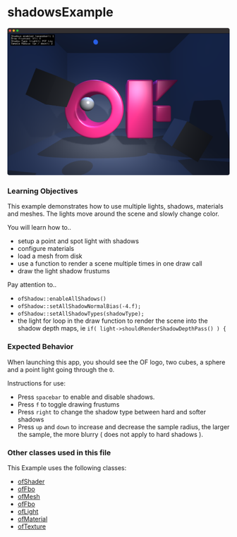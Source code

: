 # shadowsExample

![Screenshot of shadowsExample](shadowsExample.png)

### Learning Objectives

This example demonstrates how to use multiple lights, shadows, materials and meshes. The lights move around the scene and slowly change color. 

You will learn how to..
* setup a point and spot light with shadows
* configure materials
* load a mesh from disk
* use a function to render a scene multiple times in one draw call
* draw the light shadow frustums

Pay attention to..
* `ofShadow::enableAllShadows()` 
* `ofShadow::setAllShadowNormalBias(-4.f);`
* `ofShadow::setAllShadowTypes(shadowType);`
* the light for loop in the draw function to render the scene into the shadow depth maps, ie `if( light->shouldRenderShadowDepthPass() ) {`

### Expected Behavior

When launching this app, you should see the OF logo, two cubes, a sphere and a point light going through the `O`.

Instructions for use:

* Press `spacebar` to enable and disable shadows.
* Press `f` to toggle drawing frustums
* Press `right` to change the shadow type between hard and softer shadows
* Press `up` and `down` to increase and decrease the sample radius, the larger the sample, the more blurry ( does not apply to hard shadows ).

### Other classes used in this file

This Example uses the following classes:

* [ofShader](http://openframeworks.cc/documentation/gl/ofShader/)
* [ofFbo](http://openframeworks.cc/documentation/gl/ofFbo/)
* [ofMesh](https://openframeworks.cc/documentation/3d/ofMesh/)
* [ofFbo](https://openframeworks.cc///documentation/gl/ofFbo/)
* [ofLight](https://openframeworks.cc///documentation/gl/ofLight/)
* [ofMaterial](https://openframeworks.cc///documentation/gl/ofMaterial/)
* [ofTexture](https://openframeworks.cc///documentation/gl/ofTexture/)
